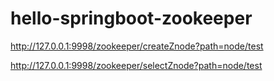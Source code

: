 # hello-springboot-zookeeper

http://127.0.0.1:9998/zookeeper/createZnode?path=node/test

http://127.0.0.1:9998/zookeeper/selectZnode?path=node/test